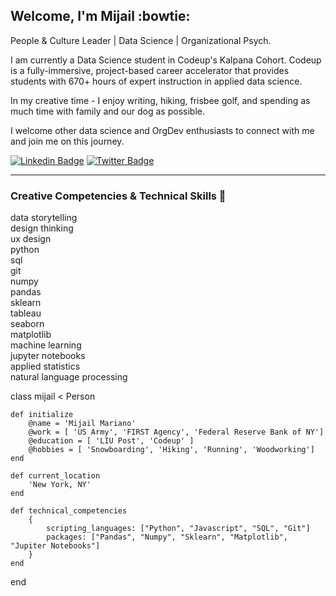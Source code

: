 ## Welcome, I'm Mijail :bowtie:
People & Culture Leader | Data Science | Organizational Psych. 

I am currently a Data Science student in Codeup's Kalpana Cohort. Codeup is a fully-immersive, project-based career accelerator that provides students with 670+ hours of expert instruction in applied data science. 

In my creative time - I enjoy writing, hiking, frisbee golf, and spending as much time with family and our dog as possible. 

I welcome other data science and OrgDev enthusiasts to connect with me and join me on this journey.


[![Linkedin Badge](https://img.shields.io/badge/-mijailmariano-blue?style=flat-square&logo=Linkedin&logoColor=white&link=https://www.linkedin.com/in/mijailmariano/)](https://www.linkedin.com/in/mijailmariano) [![Twitter Badge](https://img.shields.io/badge/-@mijail_mariano-1ca0f1?style=flat-square&labelColor=1ca0f1&logo=twitter&logoColor=white&link=https://twitter.com/mijail_mariano)](https://twitter.com/mijail_mariano)


----

### **Creative Competencies & Technical Skills :saxophone:**

data storytelling \
design thinking \
ux design \
python \
sql  \
git \
numpy \
pandas \
sklearn \
tableau \
seaborn \
matplotlib \
machine learning \
jupyter notebooks \
applied statistics \
natural language processing


class mijail < Person

    def initialize
        @name = 'Mijail Mariano'
        @work = [ 'US Army', 'FIRST Agency', 'Federal Reserve Bank of NY']
        @education = [ 'LIU Post', 'Codeup' ]
        @hobbies = [ 'Snowboarding', 'Hiking', 'Running', 'Woodworking']
    end 

    def current_location
        'New York, NY'
    end

    def technical_competencies
        {
            scripting_languages: ["Python", "Javascript", "SQL", "Git"]
            packages: ["Pandas", "Numpy", "Sklearn", "Matplotlib", "Jupiter Notebooks"]
        }
    end
end
